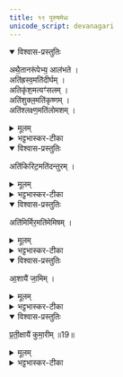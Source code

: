 ```yaml
---
title: १९ पुरुषमेधः
unicode_script: devanagari
---
```

<details open><summary>विश्वास-प्रस्तुतिः</summary>

अथै॒तानरू॑पेभ्य॒ आल॑भते ।  
अति॑ह्रस्व॒मति॑दीर्घम् ।  
अतिकृ॑श॒मत्यꣳ॑सलम् ।  
अति॑शुक्ल॒मति॑कृष्णम् ।  
अति॑श्लक्ष्ण॒मति॑लोमशम् ।  
</details>

<details><summary>मूलम्</summary>

अथै॒तानरू॑पेभ्य॒ आल॑भते ।  
अति॑ह्रस्व॒मति॑दीर्घम् ।  
अतिकृ॑श॒मत्यꣳ॑सलम् ।  
अति॑शुक्ल॒मति॑कृष्णम् ।  
अति॑श्लक्ष्ण॒मति॑लोमशम् ।  
</details>

<details><summary>भट्टभास्कर-टीका</summary>

1अथैतानित्यादि ॥ एतान् वक्ष्यमाणानतिह्रस्वादीन् पुरुषानरूपेभ्य आलभते । यथा कुत्सितः पुत्रोऽपुत्रः। एव कुत्सितमात्रमत्रापि नञाऽभिधीयते । अतिह्रस्वादयो गताः ।  
</details>

<details open><summary>विश्वास-प्रस्तुतिः</summary>

अति॑किरिट॒मति॑दन्तुरम् ।  
</details>

<details><summary>मूलम्</summary>

अति॑किरिट॒मति॑दन्तुरम् ।  
</details>

<details><summary>भट्टभास्कर-टीका</summary>

अतिकिरिटः अत्यल्पदन्तः ।  
अतिदन्तुरः अत्युन्नतदन्तः ।  
</details>

<details open><summary>विश्वास-प्रस्तुतिः</summary>

अति॑मिर्मिर॒मति॑मेमिषम् ।  
</details>

<details><summary>मूलम्</summary>

अति॑मिर्मिर॒मति॑मेमिषम् ।  
</details>

<details><summary>भट्टभास्कर-टीका</summary>

अतिमिर्मिरः अत्यर्थं निमिषन्निमिषद्दृष्टिः ।  
अतिमेमिषः सदा विस्फारिताक्षः स्तब्धदृष्टिः । मिषेर्यङ्लुगन्तात् पचाद्यच् ।  
</details>

<details open><summary>विश्वास-प्रस्तुतिः</summary>

आ॒शायै॑ जा॒मिम् ।  
</details>

<details><summary>मूलम्</summary>

आ॒शायै॑ जा॒मिम् ।  
</details>

<details><summary>भट्टभास्कर-टीका</summary>

आशायै बुद्धये जामिं अन्येनोढा अन्यस्मै दत्ता, विधवेत्यन्ये । या निवृत्ताधिकारा जामित्वं भजते ऊढदुहितेत्यपरे ।  
</details>

<details open><summary>विश्वास-प्रस्तुतिः</summary>

प्र॒ती॒क्षायै॑ कुमा॒रीम् ॥19॥  
</details>

<details><summary>मूलम्</summary>

प्र॒ती॒क्षायै॑ कुमा॒रीम् ॥19॥  
</details>

<details><summary>भट्टभास्कर-टीका</summary>

प्रतीक्षायै प्रत्यागमनार्थिन्यै ऋद्ध्यै कुमारीं अनूढां कन्यां, सा हि भर्तारं प्रतीक्षते ॥

इति श्री भट्टभास्करमिश्रविरचिते तैत्तिरीयब्राह्मणभाष्ये ज्ञानयज्ञाख्ये तृतीयेऽष्टके चतुर्थप्रपाठके पुरुषमेधे एकोनविंशोऽनुवाकः ॥

समाप्तश्च प्रपाठकः ॥  

</details>

